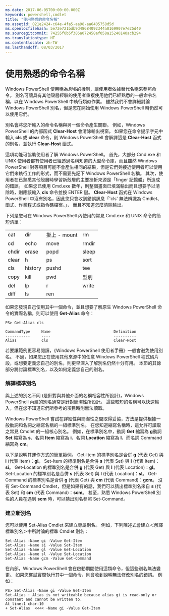 ```yaml
---
ms.date: 2017-06-05T00:00:00.000Z
keywords: powershell,cmdlet
title: "使用熟悉的命令名稱"
ms.assetid: 021e2424-c64e-4fa5-aa98-aa6405758d5d
ms.openlocfilehash: 5e72e721bdb9d48684092344a0169907e7e25d40
ms.sourcegitcommit: 74255f0b5f386a072458af058a15240140acb294
ms.translationtype: HT
ms.contentlocale: zh-TW
ms.lasthandoff: 08/03/2017
---
```

# <a name="using-familiar-command-names"></a>使用熟悉的命令名稱
Windows PowerShell 使用稱為*別名*的機制，讓使用者依據替代名稱來參照命令。 別名可讓具有其他殼層經驗的使用者重複使用他們已經熟悉的一般命令名稱，以在 Windows PowerShell 中執行類似作業。 雖然我們不會詳細討論 Windows PowerShell 別名，但是您在開始使用 Windows PowerShell 時仍然可以使用它們。

別名會將您所輸入的命令名稱與另一個命令產生關聯。 例如，Windows PowerShell 的內部函式 **Clear-Host** 會清除輸出視窗。 如果您在命令提示字元中輸入 **cls** 或 **clear** 命令，則 Windows PowerShell 會解譯這是 **Clear-Host** 函式的別名，並執行 **Clear-Host** 函式。

這項功能可協助使用者了解 Windows PowerShell。 首先，大部分 Cmd.exe 和 UNIX 使用者都有使用者已經透過名稱知道的大型命令庫，而且雖然 Windows PowerShell 對等項目可能不會產生相同的結果，但是它們夠接近使用者可以使用它們來執行工作的形式，而不需要先記下 Windows PowerShell 名稱。 其次，使用者在已熟悉其他殼層時學習新殼層的主要挫折來源是「finger 記憶體」所造成的錯誤。 如果您已使用 Cmd.exe 數年，則整個畫面已填滿輸出而且想要予以清除時，則應該輸入 **cls** 命令並按 ENTER 鍵。 **Clear-Host** 函式在 Windows PowerShell 中沒有別名，因此您只會收到錯誤訊息「'cls' 無法辨識為 Cmdlet、函式、作業程式或指令碼檔案。」， 而且不知道怎麼清除輸出。

下列是您可在 Windows PowerShell 內使用的常見 Cmd.exe 和 UNIX 命令的簡短清單︰

|||||
|-|-|-|-|
|cat|dir|掛上 - mount|rm|
|cd|echo|move|rmdir|
|chdir|erase|popd|sleep|
|clear|h|ps|sort|
|cls|history|pushd|tee|
|copy|kill|pwd|型別|
|del|lp|r|write|
|diff|ls|ren||

如果您發現自己使用其中一個命令，並且想要了解原生 Windows PowerShell 命令的實際名稱，則可以使用 **Get-Alias** 命令：

```
PS> Get-Alias cls

CommandType     Name                            Definition
-----------     ----                            ----------
Alias           cls                             Clear-Host
```

若要讓範例更容易閱讀，《Windows PowerShell 使用者手冊》一般會避免使用別名。 不過，如果您正在使用其他來源中的任意 Windows PowerShell 程式碼片段，或想要定義您自己的別名，則更早深入了解別名仍然十分有用。 本節的其餘部分將討論標準別名，以及如何定義您自己的別名。

### <a name="interpreting-standard-aliases"></a>解譯標準別名
與上述的別名不同 (是針對與其他介面的名稱相容性所設計)，Windows PowerShell 內建的別名通常是針對簡潔性所設計。 這些較短的名稱可以快速輸入，但在您不知道它們所參考的項目時則無法讀取。

Windows PowerShell 嘗試在詳細性與簡潔性之間取得妥協，方法是提供根據一般動詞和名詞之縮寫名稱的一組標準別名。 在您知道縮寫名稱時，這允許可讀取之常見 Cmdlet 的一組核心別名。 例如，在標準別名中，動詞 **Get** 縮寫為 **g**動詞 **Set** 縮寫為 **s**、名詞 **Item** 縮寫為 **i**、名詞 **Location** 縮寫為 **l**，而名詞 Command 縮寫為 **cm**。

以下是說明其運作方式的簡單範例。 Get-Item 的標準別名是合併 **g** (代表 Get) 與 **i** (代表 Item)：**gi**。 Set-Item 的標準別名是合併 **s** (代表 Set) 與 **i** (代表 Item)：**si**。 Get-Location 的標準別名是合併 **g** (代表 Get) 與 **l** (代表 Location)：**gl**。 Set-Location 的標準別名是合併 **s** (代表 Set) 與 **l** (代表 Location)：**sl**。 Get-Command 的標準別名是合併 **g** (代表 Get) 與 **cm** (代表 Command)：**gcm**。 沒有 Set-Command Cmdlet，但是如果有的話，我們可以猜出標準別名來自 **s** (代表 Set) 和 **cm** (代表 Command)：**scm**。 甚至，熟悉 Windows PowerShell 別名的人員在遇到 **scm** 時，可以猜出別名參照 Set-Command。

### <a name="creating-new-aliases"></a>建立新別名
您可以使用 Set-Alias Cmdlet 來建立專屬別名。 例如，下列陳述式會建立＜解譯標準別名＞中所討論的標準 Cmdlet 別名︰

```
Set-Alias -Name gi -Value Get-Item
Set-Alias -Name si -Value Set-Item
Set-Alias -Name gl -Value Get-Location
Set-Alias -Name sl -Value Set-Location
Set-Alias -Name gcm -Value Get-Command
```

在內部，Windows PowerShell 會在啟動期間使用這類命令，但這些別名無法變更。 如果您嘗試實際執行其中一個命令，則會收到說明無法修改別名的錯誤。 例如：

```
PS> Set-Alias -Name gi -Value Get-Item
Set-Alias : Alias is not writeable because alias gi is read-only or constant and cannot be written to.
At line:1 char:10
+ Set-Alias  <<<< -Name gi -Value Get-Item
```


